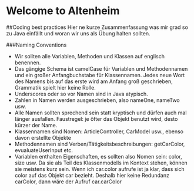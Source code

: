 # Welcome to Altenheim

##Coding best practices
Hier ne kurze Zusammenfassung was mir grad so zu Java einfällt und woran wir uns als Übung halten sollten.

###Naming Conventions
* Wir sollten alle Variablen, Methoden und Klassen auf englisch benennen. 
* Das gängige Schema ist camelCase für Variablen und Methodennamen und ein großer Anfangbuchstabe für Klassennamen. Jedes neue Wort des Namens bis auf das erste wird am Anfang groß geschrieben, Grammatik spielt hier keine Rolle. 
* Underscores oder so vor Namen sind in Java atypisch. 
* Zahlen in Namen werden ausgeschrieben, also nameOne, nameTwo usw.
* Alle Namen sollten sprechend sein statt kryptisch und dürfen auch mal länger ausfallen. Faustregel: je öfter das Objekt benutzt wird, desto kürzer der Name. 
* Klassennamen sind Nomen: ArticleController, CarModel usw., ebenso davon erstellte Objekte
* Methodennamen sind Verben/Tätigkeitsbeschreibungen: getCarColor, evualuateUserInput etc.
* Variablen enthalten Eigenschaften, es sollten also Nomen sein: color, size usw. Da sie als Teil des Klassenmodells im Kontext stehen, können sie meistens kurz sein. Wenn ich car.color aufrufe ist ja klar, dass sich color auf das Objekt car bezieht. Deshalb hier keine Redundanz carColor, dann wäre der Aufruf car.carColor



